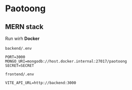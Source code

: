 # Paotoong
## MERN stack  

Run wirh **Docker**\
\
`backend/.env`
```
PORT=3000
MONGO_URI=mongodb://host.docker.internal:27017/paotoong
SECRET=SECRET
```

`frontend/.env`
```
VITE_API_URL=http://backend:3000
```
